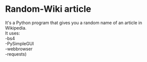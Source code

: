 # Random-Wiki article
It's a Python program that gives you a random name of an article in Wikipedia.  
It uses:  
-bs4  
-PySimpleGUI  
-webbrowser  
-requests)
